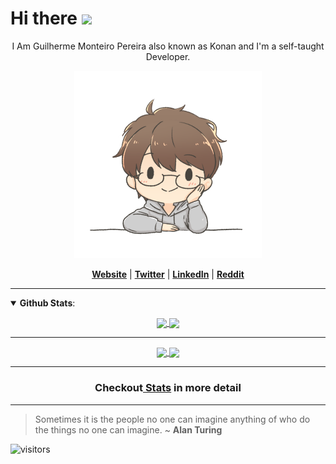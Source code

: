 # Hi there <img src="https://raw.githubusercontent.com/MartinHeinz/MartinHeinz/master/wave.gif" width="30px">

<p align="center">I Am Guilherme Monteiro Pereira also known as Konan and I'm a self-taught Developer.</p>

<p align="center">
  <img src="anotherMeNobg.png" width=300px height=300px/>
</p>

<p align="center">
  <strong><a href="https://guilhermemonteiro.dev/">Website</a></strong> |
  <strong><a href="https://twitter.com/GuilhermeKonan">Twitter</a></strong> |
  <strong><a href="https://www.linkedin.com/in/gmkonan/">LinkedIn</a></strong> |
  <strong><a href="https://www.reddit.com/user/KonanGM">Reddit</a></strong>
</p>

-----

<details open>
  <summary> <b>Github Stats</b>: </summary>

<p align="center">
  <a href="https://github.com/anuraghazra/github-readme-stats" title="Go to Source">
  <img height=175 align="center" src="https://github-readme-stats.vercel.app/api?username=GMkonan&count_private=true&show_icons=true&theme=cobalt"/>
  </a>
  <a href="https://github.com/anuraghazra/github-readme-stats" title="Go to Source">
  <img height=175 align="center" src="https://github-readme-stats.vercel.app/api/top-langs/?username=GMkonan&exclude_repo=Senac-Projeto&layout=compact&theme=cobalt"/>
  </a>
  </p>

<hr>

<p align=center>
  <a href="https://github.com/anuraghazra/github-readme-stats" title="Go to Source">
    <img height=175 align="center" src="https://github-readme-stats.vercel.app/api?username=GMkonan&count_private=true&show_icons=true&theme=cobalt">
  </a>
  <a href="https://github.com/anuraghazra/github-readme-stats">
  <img height=175 align="center" src="https://github-readme-stats.vercel.app/api/top-langs/?username=GMkonan&exclude_repo=Senac-Projeto&layout=compact&theme=cobalt" />
  </a>
</p>

<hr>


  <h3 align="center">Checkout<a href="https://profile-summary-for-github.com/user/GMkonan"> Stats</a> in more detail</h3>

</details>

-----

> Sometimes it is the people no one can imagine anything of who do the things no one can imagine.
> ~ <b>Alan Turing</b>

![visitors](https://visitor-badge.glitch.me/badge?page_id=GMkonan.GMkonan)

<!--
**GMkonan/GMkonan** is a ✨ _special_ ✨ repository because its `README.md` (this file) appears on your GitHub profile.

Here are some ideas to get you started:

- 🔭 I’m currently working on ...
- 🌱 I’m currently learning ...
- 👯 I’m looking to collaborate on ...
- 🤔 I’m looking for help with ...
- 💬 Ask me about ...
- 📫 How to reach me: ...
- 😄 Pronouns: ...
- ⚡ Fun fact: ...

“If you can’t explain it to a 6-year-old, you don’t understand it yourself,” ~ <b>Albert Einstein</b>

Forma de organizar pins caso queira botar algum dps
<a href="https://github.com/anuraghazra/github-readme-stats">
  <img align="center" src="https://github-readme-stats.vercel.app/api/pin/?username=anuraghazra&repo=github-readme-stats" />
</a>
<a href="https://github.com/anuraghazra/convoychat">
  <img align="center" src="https://github-readme-stats.vercel.app/api/pin/?username=anuraghazra&repo=convoychat" />
</a>
-->
